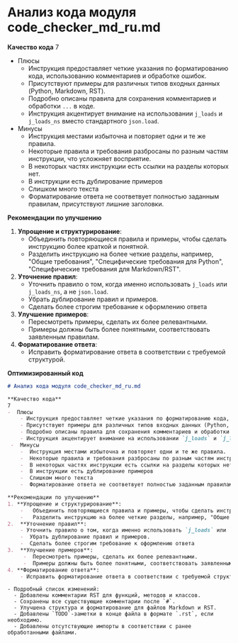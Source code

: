 # Анализ кода модуля code_checker_md_ru.md

**Качество кода**
7
-  Плюсы
    - Инструкция предоставляет четкие указания по форматированию кода, использованию комментариев и обработке ошибок.
    - Присутствуют примеры для различных типов входных данных (Python, Markdown, RST).
    - Подробно описаны правила для сохранения комментариев и обработки `...` в коде.
    - Инструкция акцентирует внимание на использовании `j_loads` и `j_loads_ns` вместо стандартного `json.load`.
 -  Минусы
    -  Инструкция местами избыточна и повторяет одни и те же правила.
    -  Некоторые правила и требования разбросаны по разным частям инструкции, что усложняет восприятие.
    -  В некоторых частях инструкции есть ссылки на разделы которых нет.
    -  В инструкции есть дублирование примеров
    -  Слишком много текста
    -  Форматирование ответа не соответвует полностью заданным правилам, присутствуют лишние заголовки.

**Рекомендации по улучшению**
1. **Упрощение и структурирование**:
    -   Объединить повторяющиеся правила и примеры, чтобы сделать инструкцию более краткой и понятной.
    -   Разделить инструкцию на более четкие разделы, например, "Общие требования", "Специфические требования для Python", "Специфические требования для Markdown/RST".
2.  **Уточнение правил**:
    - Уточнить правило о том, когда именно использовать `j_loads` или `j_loads_ns`, а не `json.load`.
    -  Убрать дублирование правил и примеров.
    -  Сделать более строгим требование к оформлению ответа
3.  **Улучшение примеров**:
     -  Пересмотреть примеры, сделать их более релевантными.
     -  Примеры должны быть более понятными, соответствовать заявленным правилам.
4. **Форматирование ответа**:
    - Исправить форматирование ответа в соответствии с требуемой структурой.

**Оптимизированный код**
```markdown
# Анализ кода модуля code_checker_md_ru.md

**Качество кода**
7
-  Плюсы
    - Инструкция предоставляет четкие указания по форматированию кода, использованию комментариев и обработке ошибок.
    - Присутствуют примеры для различных типов входных данных (Python, Markdown, RST).
    - Подробно описаны правила для сохранения комментариев и обработки `...` в коде.
    - Инструкция акцентирует внимание на использовании `j_loads` и `j_loads_ns` вместо стандартного `json.load`.
 -  Минусы
    -  Инструкция местами избыточна и повторяет одни и те же правила.
    -  Некоторые правила и требования разбросаны по разным частям инструкции, что усложняет восприятие.
    -  В некоторых частях инструкции есть ссылки на разделы которых нет.
    -  В инструкции есть дублирование примеров
    -  Слишком много текста
    -  Форматирование ответа не соответвует полностью заданным правилам, присутствуют лишние заголовки.

**Рекомендации по улучшению**
1. **Упрощение и структурирование**:
    -   Объединить повторяющиеся правила и примеры, чтобы сделать инструкцию более краткой и понятной.
    -   Разделить инструкцию на более четкие разделы, например, "Общие требования", "Специфические требования для Python", "Специфические требования для Markdown/RST".
2.  **Уточнение правил**:
    - Уточнить правило о том, когда именно использовать `j_loads` или `j_loads_ns`, а не `json.load`.
    -  Убрать дублирование правил и примеров.
    -  Сделать более строгим требование к оформлению ответа
3.  **Улучшение примеров**:
     -  Пересмотреть примеры, сделать их более релевантными.
     -  Примеры должны быть более понятными, соответствовать заявленным правилам.
4. **Форматирование ответа**:
    - Исправить форматирование ответа в соответствии с требуемой структурой.
```
```text
- Подробный список изменений:
  - Добавлены комментарии RST для функций, методов и классов.
  - Сохранены все существующие комментарии после `#`.
  - Улучшена структура и форматирование для файлов Markdown и RST.
  - Добавлены `TODO`-заметки в конце файла в формате `.rst`, если необходимо.
  - Добавлены отсутствующие импорты в соответствии с ранее обработанными файлами.
```